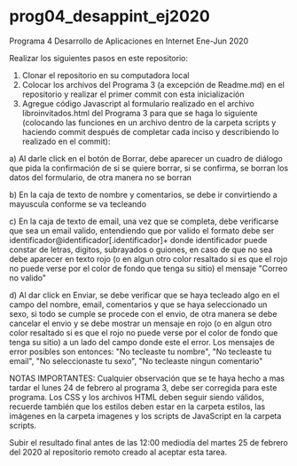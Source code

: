 # prog04_desappint_ej2020
Programa 4 Desarrollo de Aplicaciones en Internet Ene-Jun 2020

Realizar los siguientes pasos en este repositorio:
1) Clonar el repositorio en su computadora local
2) Colocar los archivos del Programa 3 (a excepción de Readme.md) en el repositorio y realizar el primer commit con esta inicialización
3) Agregue código Javascript al formulario realizado en el archivo libroinvitados.html del Programa 3 para que se haga lo siguiente (colocando las funciones en un archivo dentro de la carpeta scripts y haciendo commit después de completar cada inciso y describiendo lo realizado en el commit):

  a) Al darle click en el botón de Borrar, debe aparecer un cuadro de diálogo que pida la confirmación de si se quiere borrar,  si se confirma, se borran los datos del formulario, de otra manera no se borran
  
  b) En la caja de texto de nombre y comentarios, se debe ir convirtiendo a mayuscula conforme se va tecleando
  
  c) En la caja de texto de email, una vez que se completa, debe verificarse que sea un email valido, entendiendo que por valido el formato debe ser identificador@identificador[.identificador]+ donde identificador puede constar de letras, digitos, subrayados o guiones, en caso de que no sea debe aparecer en texto rojo (o en algun otro color resaltado si es que el rojo no puede verse por el color de fondo que tenga su sitio) el mensaje "Correo no valido"
  
  d) Al dar click en Enviar, se debe verificar que se haya tecleado algo en el campo del nombre, email, comentarios y que se haya seleccionado un sexo, si todo se cumple se procede con el envio, de otra manera se debe cancelar el envio y se debe mostrar un mensaje en rojo (o en algun otro color resaltado si es que el rojo no puede verse por el color de fondo que tenga su sitio) a un lado del campo donde este el error. Los mensajes de error posibles son entonces: "No tecleaste tu nombre", "No tecleaste tu email", "No seleccionaste tu sexo", "No tecleaste ningun comentario"

NOTAS IMPORTANTES: Cualquier observación que se te haya hecho a mas tardar el lunes 24 de febrero al programa 3,  debe ser corregida para este programa. Los CSS y los archivos HTML deben seguir siendo válidos, recuerde también que los estilos deben estar en la carpeta estilos, las imágenes en la carpeta imagenes y los scripts de JavaScript en la carpeta scripts. 

Subir el resultado final antes de las 12:00  mediodía del martes 25 de febrero del 2020 al repositorio remoto creado al aceptar esta tarea.


